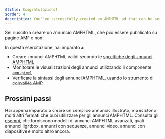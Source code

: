 ```yaml
---
$title: Congratulazioni!
$order: 4
description: You''ve successfully created an AMPHTML ad that can be served on AMP and non-AMP pages! In this tutorial, you learned to: Create a valid AMPHTML ad according to ...
---
```


Sei riuscito a creare un annuncio AMPHTML, che può essere pubblicato su pagine AMP e non!

 In questa esercitazione, hai imparato a:

- Creare annunci AMPHTML validi secondo le [specifiche degli annunci AMPHTML](../../../../documentation/guides-and-tutorials/learn/a4a_spec.md)
- Monitorare le visualizzazioni degli annunci utilizzando il componente [`amp-pixel`](../../../../documentation/components/reference/amp-pixel.md)
- Verificare la sintassi degli annunci AMPHTML, usando lo strumento di [convalida AMP](https://validator.ampproject.org/#htmlFormat=AMP4ADS)

## Prossimi passi

Hai appena imparato a creare un semplice annuncio illustrato, ma esistono molti altri formati che puoi utilizzare per gli annunci AMPHTML. Consulta gli [esempi](../../../../documentation/examples/index.html), che forniscono modelli di annunci AMPHTML avanzati, quali annunci lightbox, annunci con sequenze, annunci video, annunci con diapositive e molto altro ancora.
